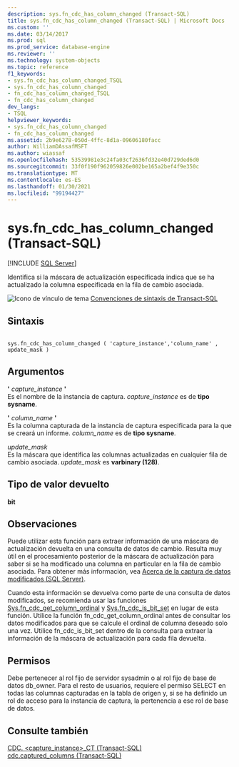 ```yaml
---
description: sys.fn_cdc_has_column_changed (Transact-SQL)
title: sys.fn_cdc_has_column_changed (Transact-SQL) | Microsoft Docs
ms.custom: ''
ms.date: 03/14/2017
ms.prod: sql
ms.prod_service: database-engine
ms.reviewer: ''
ms.technology: system-objects
ms.topic: reference
f1_keywords:
- sys.fn_cdc_has_column_changed_TSQL
- sys.fn_cdc_has_column_changed
- fn_cdc_has_column_changed_TSQL
- fn_cdc_has_column_changed
dev_langs:
- TSQL
helpviewer_keywords:
- sys.fn_cdc_has_column_changed
- fn_cdc_has_column_changed
ms.assetid: 2b9e6278-050d-4ffc-8d1a-09606180facc
author: WilliamDAssafMSFT
ms.author: wiassaf
ms.openlocfilehash: 53539981e3c24fa03cf2636fd32e40d729ded6d0
ms.sourcegitcommit: 33f0f190f962059826e002be165a2bef4f9e350c
ms.translationtype: MT
ms.contentlocale: es-ES
ms.lasthandoff: 01/30/2021
ms.locfileid: "99194427"
---
```

# <a name="sysfn_cdc_has_column_changed-transact-sql"></a>sys.fn_cdc_has_column_changed (Transact-SQL)
[!INCLUDE [SQL Server](../../includes/applies-to-version/sqlserver.md)]

  Identifica si la máscara de actualización especificada indica que se ha actualizado la columna especificada en la fila de cambio asociada.  
  
 ![Icono de vínculo de tema](../../database-engine/configure-windows/media/topic-link.gif "Icono de vínculo de tema") [Convenciones de sintaxis de Transact-SQL](../../t-sql/language-elements/transact-sql-syntax-conventions-transact-sql.md)  
  
## <a name="syntax"></a>Sintaxis  
  
```  
  
sys.fn_cdc_has_column_changed ( 'capture_instance','column_name' , update_mask )  
```  
  
## <a name="arguments"></a>Argumentos  
 **'** *capture_instance* **'**  
 Es el nombre de la instancia de captura. *capture_instance* es de **tipo sysname**.  
  
 **'** *column_name* **'**  
 Es la columna capturada de la instancia de captura especificada para la que se creará un informe. *column_name* es de **tipo sysname**.  
  
 *update_mask*  
 Es la máscara que identifica las columnas actualizadas en cualquier fila de cambio asociada. *update_mask* es **varbinary (128)**.  
  
## <a name="return-type"></a>Tipo de valor devuelto  
 **bit**  
  
## <a name="remarks"></a>Observaciones  
 Puede utilizar esta función para extraer información de una máscara de actualización devuelta en una consulta de datos de cambio. Resulta muy útil en el procesamiento posterior de la máscara de actualización para saber si se ha modificado una columna en particular en la fila de cambio asociada. Para obtener más información, vea [Acerca de la captura de datos modificados &#40;SQL Server&#41;](../../relational-databases/track-changes/about-change-data-capture-sql-server.md).  
  
 Cuando esta información se devuelva como parte de una consulta de datos modificados, se recomienda usar las funciones [Sys.fn_cdc_get_column_ordinal](../../relational-databases/system-functions/sys-fn-cdc-get-column-ordinal-transact-sql.md) y [Sys.fn_cdc_is_bit_set](../../relational-databases/system-functions/sys-fn-cdc-is-bit-set-transact-sql.md) en lugar de esta función. Utilice la función fn_cdc_get_column_ordinal antes de consultar los datos modificados para que se calcule el ordinal de columna deseado solo una vez. Utilice fn_cdc_is_bit_set dentro de la consulta para extraer la información de la máscara de actualización para cada fila devuelta.  
  
## <a name="permissions"></a>Permisos  
 Debe pertenecer al rol fijo de servidor sysadmin o al rol fijo de base de datos db_owner. Para el resto de usuarios, requiere el permiso SELECT en todas las columnas capturadas en la tabla de origen y, si se ha definido un rol de acceso para la instancia de captura, la pertenencia a ese rol de base de datos.  
  
## <a name="see-also"></a>Consulte también  
 [CDC. &#60;capture_instance&#62;_CT &#40;Transact-SQL&#41;](../../relational-databases/system-tables/cdc-capture-instance-ct-transact-sql.md)   
 [cdc.captured_columns &#40;Transact-SQL&#41;](../../relational-databases/system-tables/cdc-captured-columns-transact-sql.md)  
  
  
